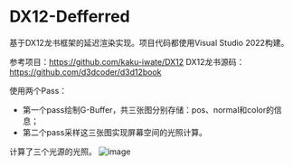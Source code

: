 # DX12-Defferred

基于DX12龙书框架的延迟渲染实现。项目代码都使用Visual Studio 2022构建。

参考项目：https://github.com/kaku-iwate/DX12
DX12龙书源码：https://github.com/d3dcoder/d3d12book

  使用两个Pass：
  - 第一个pass绘制G-Buffer，共三张图分别存储：pos、normal和color的信息；
  - 第二个pass采样这三张图实现屏幕空间的光照计算。
  
  计算了三个光源的光照。
![image](https://user-images.githubusercontent.com/55162087/198572971-c27dae86-65f4-4f42-b4d6-a0a7fcff126a.png)
